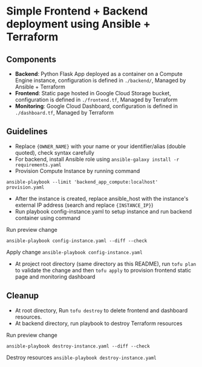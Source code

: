 # Simple Frontend + Backend deployment using Ansible + Terraform

## Components

- **Backend**:  Python Flask App deployed as a container on a Compute Engine instance, configuration is defined in `./backend/`, Managed by Ansible + Terraform
- **Frontend**: Static page hosted in Google Cloud Storage bucket, configuration is defined in `./frontend.tf`, Managed by Terraform
- **Monitoring**: Google Cloud Dashboard, configuration is defined in `./dashboard.tf`, Managed by Terraform

## Guidelines

- Replace `{OWNER_NAME}` with your name or your identifier/alias (double quoted), check syntax carefully
- For backend, install Ansible role using `ansible-galaxy install -r requirements.yaml`
- Provision Compute Instance by running command

```ansible-playbook --limit 'backend_app_compute:localhost' provision.yaml```

- After the instance is created, replace ansible_host with the instance's external IP address (search and replace `{INSTANCE_IP}`)
- Run playbook config-instance.yaml to setup instance and run backend container using command

Run preview change

```ansible-playbook config-instance.yaml --diff --check```

Apply change
```ansible-playbook config-instance.yaml```

- At project root directory (same directory as this README), run `tofu plan` to validate the change and then `tofu apply` to provision frontend static page and monitoring dashboard

## Cleanup

- At root directory, Run `tofu destroy` to delete frontend and dashboard resources.
- At backend directory, run playbook to destroy Terraform resources

Run preview change

```ansible-playbook destroy-instance.yaml --diff --check```

Destroy resources
```ansible-playbook destroy-instance.yaml```
